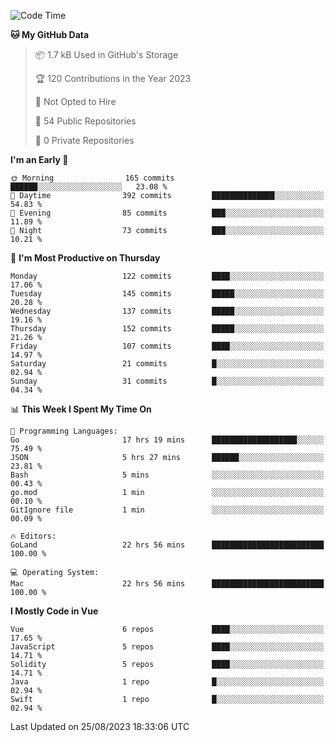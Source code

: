 <!--START_SECTION:waka-->
![Code Time](http://img.shields.io/badge/Code%20Time-857%20hrs%2049%20mins-blue)

**🐱 My GitHub Data** 

> 📦 1.7 kB Used in GitHub's Storage 
 > 
> 🏆 120 Contributions in the Year 2023
 > 
> 🚫 Not Opted to Hire
 > 
> 📜 54 Public Repositories 
 > 
> 🔑 0 Private Repositories 
 > 
**I'm an Early 🐤** 

```text
🌞 Morning                165 commits         ██████░░░░░░░░░░░░░░░░░░░   23.08 % 
🌆 Daytime                392 commits         ██████████████░░░░░░░░░░░   54.83 % 
🌃 Evening                85 commits          ███░░░░░░░░░░░░░░░░░░░░░░   11.89 % 
🌙 Night                  73 commits          ███░░░░░░░░░░░░░░░░░░░░░░   10.21 % 
```
📅 **I'm Most Productive on Thursday** 

```text
Monday                   122 commits         ████░░░░░░░░░░░░░░░░░░░░░   17.06 % 
Tuesday                  145 commits         █████░░░░░░░░░░░░░░░░░░░░   20.28 % 
Wednesday                137 commits         █████░░░░░░░░░░░░░░░░░░░░   19.16 % 
Thursday                 152 commits         █████░░░░░░░░░░░░░░░░░░░░   21.26 % 
Friday                   107 commits         ████░░░░░░░░░░░░░░░░░░░░░   14.97 % 
Saturday                 21 commits          █░░░░░░░░░░░░░░░░░░░░░░░░   02.94 % 
Sunday                   31 commits          █░░░░░░░░░░░░░░░░░░░░░░░░   04.34 % 
```


📊 **This Week I Spent My Time On** 

```text
💬 Programming Languages: 
Go                       17 hrs 19 mins      ███████████████████░░░░░░   75.49 % 
JSON                     5 hrs 27 mins       ██████░░░░░░░░░░░░░░░░░░░   23.81 % 
Bash                     5 mins              ░░░░░░░░░░░░░░░░░░░░░░░░░   00.43 % 
go.mod                   1 min               ░░░░░░░░░░░░░░░░░░░░░░░░░   00.10 % 
GitIgnore file           1 min               ░░░░░░░░░░░░░░░░░░░░░░░░░   00.09 % 

🔥 Editors: 
GoLand                   22 hrs 56 mins      █████████████████████████   100.00 % 

💻 Operating System: 
Mac                      22 hrs 56 mins      █████████████████████████   100.00 % 
```

**I Mostly Code in Vue** 

```text
Vue                      6 repos             ████░░░░░░░░░░░░░░░░░░░░░   17.65 % 
JavaScript               5 repos             ████░░░░░░░░░░░░░░░░░░░░░   14.71 % 
Solidity                 5 repos             ████░░░░░░░░░░░░░░░░░░░░░   14.71 % 
Java                     1 repo              █░░░░░░░░░░░░░░░░░░░░░░░░   02.94 % 
Swift                    1 repo              █░░░░░░░░░░░░░░░░░░░░░░░░   02.94 % 
```




 Last Updated on 25/08/2023 18:33:06 UTC
<!--END_SECTION:waka-->
